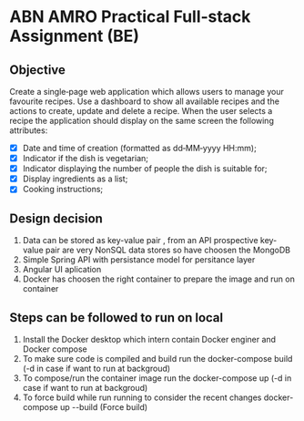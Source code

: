 # ABN AMRO Practical Full‐stack Assignment (BE)
## Objective

Create a single‐page web application which allows users to manage your favourite recipes.
Use a dashboard to show all available recipes and the actions to create, update and delete a recipe.
When the user selects a recipe the application should display on the same screen the following attributes:
- [x] Date and time of creation (formatted as dd‐MM‐yyyy HH:mm);
- [x] Indicator if the dish is vegetarian;
- [x] Indicator displaying the number of people the dish is suitable for;
- [x] Display ingredients as a list;
- [x] Cooking instructions;

## Design decision
1. Data can be stored as key-value pair , from an API prospective key-value pair are very NonSQL data stores so have choosen the MongoDB
2. Simple Spring API with persistance model for persitance layer
3. Angular UI aplication
4. Docker has choosen the right container to prepare the image and run on container
## Steps can be followed to run on local 
1. Install the Docker desktop which intern contain Docker enginer and Docker compose
2. To make sure code is compiled and build run the docker-compose build (-d in case if want to run at backgroud)
3. To compose/run the container image run the docker-compose up (-d in case if want to run at backgroud)
4. To force build while run running to consider the recent changes docker-compose up --build (Force build)